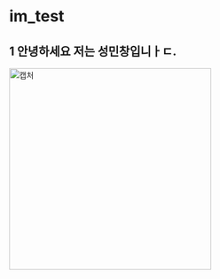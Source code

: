 # im_test
## 1 안녕하세요 저는 성민창입니ㅏㄷ.
<img width="364" alt="캡처" src="https://user-images.githubusercontent.com/53217819/120199801-95bf7900-c25e-11eb-830c-85e1cfbb37d0.PNG">
